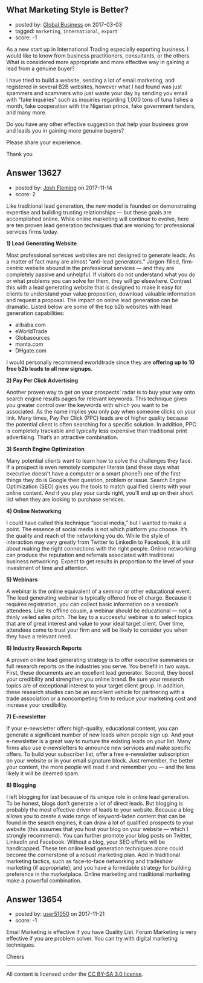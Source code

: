 ## What Marketing Style is Better?

- posted by: [Global Business](https://stackexchange.com/users/10379400/global-business) on 2017-03-03
- tagged: `marketing`, `international`, `export`
- score: -1

<p>As a new start up in International Trading especially exporting business. I would like to know from business practitioners, consultants, or the others.
What is considered more appropriate and more effective way in gaining a lead from a genuine buyer?</p>

<p>I have tried to build a website, sending a lot of email marketing, and registered in several B2B websites, however what I had found was just spammers and scammers who just waste your day by sending you email with "fake inquiries" such as inquiries regarding 1,000 tons of tuna fishes a month, fake cooperation with the Nigerian prince, fake government tenders, and many more.</p>

<p>Do you have any other effective suggestion that help your business grow and leads you in gaining more genuine buyers?</p>

<p>Please share your experience.</p>

<p>Thank you</p>



## Answer 13627

- posted by: [Josh Fleming](https://stackexchange.com/users/11769315/josh-fleming) on 2017-11-14
- score: 2

<p>Like traditional lead generation, the new model is founded on demonstrating expertise and building trusting relationships — but these goals are accomplished online. While online marketing will continue to evolve, here are ten proven lead generation techniques that are working for professional services firms today.</p>

<p><strong>1) Lead Generating Website</strong></p>

<p>Most professional services websites are not designed to generate leads. As a matter of fact many are almost “anti-lead generators.” Jargon-filled, firm-centric website abound in the professional services — and they are completely passive and unhelpful. If visitors do not understand what you do or what problems you can solve for them, they will go elsewhere. Contrast this with a lead generating website that is designed to make it easy for clients to understand your value proposition, download valuable information and request a proposal. The impact on online lead generation can be dramatic. Listed below are some of the top b2b websites with lead generation capabilities:</p>

<ul>
<li>alibaba.com</li>
<li>eWorldTrade</li>
<li>Globasources</li>
<li>manta.com</li>
<li>DHgate.com</li>
</ul>

<p>I would personally recommend eworldtrade since they are <strong>offering up to 10 free b2b leads to all new signups</strong>.</p>

<p><strong>2) Pay Per Click Advertising</strong></p>

<p>Another proven way to get on your prospects’ radar is to buy your way onto search engine results pages for relevant keywords. This technique gives you greater control over the keywords with which you want to be associated. As the name implies you only pay when someone clicks on your link. Many times, Pay Per Click (PPC) leads are of higher quality because the potential client is often searching for a specific solution. In addition, PPC is completely trackable and typically less expensive than traditional print advertising. That’s an attractive combination.</p>

<p><strong>3) Search Engine Optimization</strong></p>

<p>Many potential clients want to learn how to solve the challenges they face. If a prospect is even remotely computer literate (and these days what executive doesn’t have a computer or a smart phone?) one of the first things they do is Google their question, problem or issue. Search Engine Optimization (SEO) gives you the tools to match qualified clients with your online content. And if you play your cards right, you’ll end up on their short list when they are looking to purchase services.</p>

<p><strong>4) Online Networking</strong></p>

<p>I could have called this technique “social media,” but I wanted to make a point. The essence of social media is not which platform you choose. It’s the quality and reach of the networking you do. While the style of interaction may vary greatly from Twitter to LinkedIn to Facebook, it is still about making the right connections with the right people. Online networking can produce the reputation and referrals associated with traditional business networking. Expect to get results in proportion to the level of your investment of time and attention.</p>

<p><strong>5) Webinars</strong></p>

<p>A webinar is the online equivalent of a seminar or other educational event. The lead generating webinar is typically offered free of charge. Because it requires registration, you can collect basic information on a session’s attendees. Like its offline cousin, a webinar should be educational — not a thinly veiled sales pitch. The key to a successful webinar is to select topics that are of great interest and value to your ideal target client. Over time, attendees come to trust your firm and will be likely to consider you when they have a relevant need.</p>

<p><strong>6) Industry Research Reports</strong></p>

<p>A proven online lead generating strategy is to offer executive summaries or full research reports on the industries you serve. You benefit in two ways. First, these documents are an excellent lead generator. Second, they boost your credibility and strengthen you online brand. Be sure your research topics are of exceptional interest to your target client group. In addition, these research studies can be an excellent vehicle for partnering with a trade association or a noncompeting firm to reduce your marketing cost and increase your credibility.</p>

<p><strong>7) E-newsletter</strong></p>

<p>If your e-newsletter offers high-quality, educational content, you can generate a significant number of new leads when people sign up. And your e-newsletter is a great way to nurture the existing leads on your list. Many firms also use e-newsletters to announce new services and make specific offers. To build your subscriber list, offer a free e-newsletter subscription on your website or in your email signature block. Just remember, the better your content, the more people will read it and remember you — and the less likely it will be deemed spam.</p>

<p><strong>8) Blogging</strong></p>

<p>I left blogging for last because of its unique role in online lead generation. To be honest, blogs don’t generate a lot of direct leads. But blogging is probably the most effective driver of leads to your website. Because a blog allows you to create a wide range of keyword-laden content that can be found in the search engines, it can draw a lot of qualified prospects to your website (this assumes that you host your blog on your website — which I strongly recommend). You can further promote your blog posts on Twitter, LinkedIn and Facebook. Without a blog, your SEO efforts will be handicapped.
These ten online lead generation techniques alone could become the cornerstone of a robust marketing plan. Add in traditional marketing tactics, such as face-to-face networking and tradeshow marketing (if appropriate), and you have a formidable strategy for building preference in the marketplace. Online marketing and traditional marketing make a powerful combination.</p>



## Answer 13654

- posted by: [user51050](https://stackexchange.com/users/12245047/user51050) on 2017-11-21
- score: -1

<p>Email Marketing is effective if you have Quality List.
Forum Marketing is very effective if you are problem solver.
You can try with digital marketing techniques.</p>

<p>Cheers </p>




---

All content is licensed under the [CC BY-SA 3.0 license](https://creativecommons.org/licenses/by-sa/3.0/).
